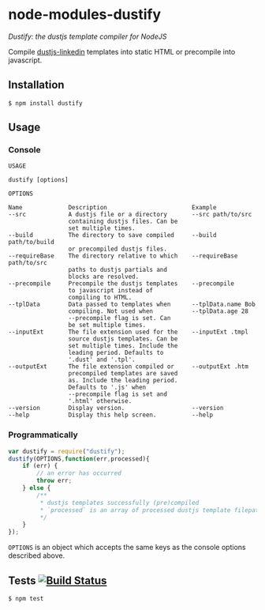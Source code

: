 # node-modules-dustify

_Dustify: the dustjs template compiler for NodeJS_

Compile [dustjs-linkedin](https://github.com/linkedin/dustjs) templates into static HTML or precompile into javascript.

## Installation

	$ npm install dustify

## Usage

### Console

```
USAGE

dustify [options]

OPTIONS

Name             Description                        Example
--src            A dustjs file or a directory       --src path/to/src
                 containing dustjs files. Can be
                 set multiple times.
--build          The directory to save compiled     --build path/to/build
                 or precompiled dustjs files.
--requireBase    The directory relative to which    --requireBase path/to/src
                 paths to dustjs partials and
                 blocks are resolved.
--precompile     Precompile the dustjs templates    --precompile
                 to javascript instead of
                 compiling to HTML.
--tplData        Data passed to templates when      --tplData.name Bob
                 compiling. Not used when           --tplData.age 28
                 --precompile flag is set. Can
                 be set multiple times.
--inputExt       The file extension used for the    --inputExt .tmpl
                 source dustjs templates. Can be
                 set multiple times. Include the
                 leading period. Defaults to
                 '.dust' and '.tpl'.
--outputExt      The file extension compiled or     --outputExt .htm
                 precompiled templates are saved
                 as. Include the leading period.
                 Defaults to '.js' when
                 --precompile flag is set and
                 '.html' otherwise.
--version        Display version.                   --version
--help           Display this help screen.          --help
```

### Programmatically

```javascript
var dustify = require("dustify");
dustify(OPTIONS,function(err,processed){
	if (err) {
		// an error has occurred
		throw err;
	} else {
		/**
		 * dustjs templates successfully (pre)compiled
		 * `processed` is an array of processed dustjs template filepaths
		 */
	}
});
```

`OPTIONS` is an object which accepts the same keys as the console options described above.

## Tests [![Build Status](https://travis-ci.org/theakman2/node-modules-dustify.png?branch=master)](https://travis-ci.org/theakman2/node-modules-dustify)

	$ npm test
